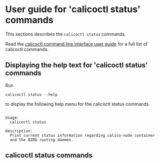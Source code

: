 
# User guide for 'calicoctl status' commands

This sections describes the `calicoctl status` commands.

Read the [calicoctl command line interface user guide](../calicoctl.md) for a full list of calicoctl commands.

## Displaying the help text for 'calicoctl status' commands

Run

    calicoctl status --help

to display the following help menu for the calicoctl status commands.

```

Usage:
  calicoctl status

Description:
  Print current status information regarding calico-node container
  and the BIRD routing daemon.

```

## calicoctl status commands

